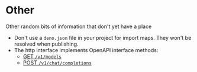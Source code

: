 # Other

Other random bits of information that don't yet have a place

- Don't use a `deno.json` file in your project for import maps. They won't be resolved when publishing.
- The http interface implements OpenAPI interface methods:
  - [GET `/v1/models`](https://platform.openai.com/docs/api-reference/models)
  - [POST `/v1/chat/completions`](https://platform.openai.com/docs/api-reference/chat/create)
